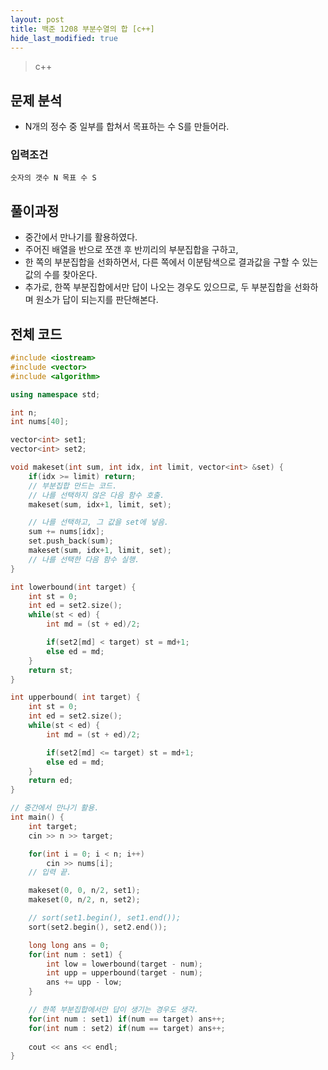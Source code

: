 ```yaml
---
layout: post
title: 백준 1208 부분수열의 합 [c++]
hide_last_modified: true
---
```


> c++




## 문제 분석

- N개의 정수 중 일부를 합쳐서 목표하는 수 S를 만들어라.



### 입력조건

```
숫자의 갯수 N 목표 수 S
```



## 풀이과정

- 중간에서 만나기를 활용하였다.
- 주어진 배열을 반으로 쪼갠 후 반끼리의 부분집합을 구하고,
- 한 쪽의 부분집합을 선화하면서, 다른 쪽에서 이분탐색으로 결과값을 구할 수 있는 값의 수를 찾아온다.
- 추가로, 한쪽 부분집합에서만 답이 나오는 경우도 있으므로, 두 부분집합을 선화하며 원소가 답이 되는지를 판단해본다.



## 전체 코드

```c++
#include <iostream>
#include <vector>
#include <algorithm>

using namespace std;

int n;
int nums[40];

vector<int> set1;
vector<int> set2;

void makeset(int sum, int idx, int limit, vector<int> &set) {
    if(idx >= limit) return;
    // 부분집합 만드는 코드.
    // 나를 선택하지 않은 다음 함수 호출.
    makeset(sum, idx+1, limit, set);

    // 나를 선택하고, 그 값을 set에 넣음.
    sum += nums[idx];
    set.push_back(sum);
    makeset(sum, idx+1, limit, set);
    // 나를 선택한 다음 함수 실행.
}

int lowerbound(int target) {
    int st = 0;
    int ed = set2.size();
    while(st < ed) {
        int md = (st + ed)/2;

        if(set2[md] < target) st = md+1;
        else ed = md;
    }
    return st;
}

int upperbound( int target) {
    int st = 0;
    int ed = set2.size();
    while(st < ed) {
        int md = (st + ed)/2;

        if(set2[md] <= target) st = md+1;
        else ed = md;
    }
    return ed;
}

// 중간에서 만나기 활용.
int main() {
    int target;
    cin >> n >> target;

    for(int i = 0; i < n; i++)
        cin >> nums[i];
    // 입력 끝.

    makeset(0, 0, n/2, set1);
    makeset(0, n/2, n, set2);

    // sort(set1.begin(), set1.end());
    sort(set2.begin(), set2.end());

    long long ans = 0;
    for(int num : set1) {
        int low = lowerbound(target - num);
        int upp = upperbound(target - num);
        ans += upp - low;
    }

    // 한쪽 부분집합에서만 답이 생기는 경우도 생각.
    for(int num : set1) if(num == target) ans++;
    for(int num : set2) if(num == target) ans++;
    
    cout << ans << endl;
}
```

